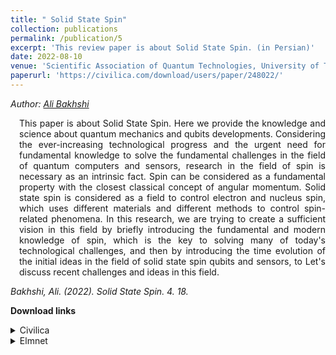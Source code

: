 ```yaml
---
title: " Solid State Spin"
collection: publications
permalink: /publication/5
excerpt: 'This review paper is about Solid State Spin. (in Persian)'
date: 2022-08-10
venue: 'Scientific Association of Quantum Technologies, University of Tabriz'
paperurl: 'https://civilica.com/download/users/paper/248022/'
---
```

<address class="author">Author: <a rel="author" href="mailto:alibakhshi255255@gmail.com">Ali Bakhshi</a></address>
<p align="justify" style="padding-left: 1em">
This paper is about Solid State Spin. Here we provide the knowledge and science about quantum mechanics and qubits developments.
Considering the ever-increasing technological progress and the urgent need for fundamental knowledge to solve the fundamental challenges in the field of quantum
computers and sensors, research in the field of spin is necessary as an intrinsic fact. Spin can be considered as a fundamental property with the closest 
classical concept of angular momentum. Solid state spin is considered as a field to control electron and nucleus spin, which uses different materials and 
different methods to control spin-related phenomena. In this research, we are trying to create a sufficient vision in this field by briefly introducing the 
fundamental and modern knowledge of spin, which is the key to solving many of today's technological challenges, and then by introducing the time evolution of 
the initial ideas in the field of solid state spin qubits and sensors, to Let's discuss recent challenges and ideas in this field.
</p>
<cite>Bakhshi, Ali. (2022). Solid State Spin. 4. 18. </cite>

<b>Download links</b>
<details>
<summary>Civilica</summary>
  <a href="https://civilica.com/download/users/paper/248022/">Bakhshi, Ali. (2022). Solid State Spin. 4. 18.</a>
</details>
<details>
<summary>Elmnet</summary>
  <a href="https://elmnet.ir/dwlg?url=%2FContent%2FUserProfile%2FDocument%2F10081309-b21f3ef2-f761-4af5-9280-ddd842b567da.pdf&type=1&id=410081309">Bakhshi, Ali. (2022). Solid State Spin. 4. 18.</a>
</details>


